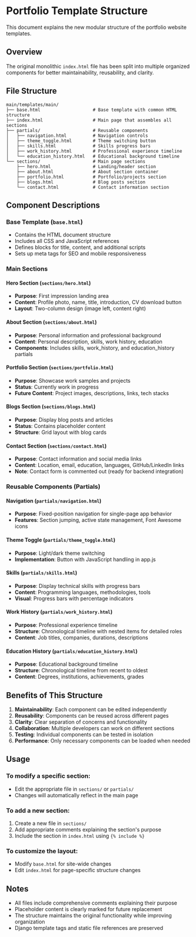# Portfolio Template Structure

This document explains the new modular structure of the portfolio website templates.

## Overview

The original monolithic `index.html` file has been split into multiple organized components for better maintainability, reusability, and clarity.

## File Structure

```
main/templates/main/
├── base.html                    # Base template with common HTML structure
├── index.html                   # Main page that assembles all sections
├── partials/                    # Reusable components
│   ├── navigation.html          # Navigation controls
│   ├── theme_toggle.html        # Theme switching button
│   ├── skills.html              # Skills progress bars
│   ├── work_history.html        # Professional experience timeline
│   └── education_history.html   # Educational background timeline
└── sections/                    # Main page sections
    ├── hero.html                # Landing/header section
    ├── about.html               # About section container
    ├── portfolio.html           # Portfolio/projects section
    ├── blogs.html               # Blog posts section
    └── contact.html             # Contact information section
```

## Component Descriptions

### Base Template (`base.html`)
- Contains the HTML document structure
- Includes all CSS and JavaScript references
- Defines blocks for title, content, and additional scripts
- Sets up meta tags for SEO and mobile responsiveness

### Main Sections

#### Hero Section (`sections/hero.html`)
- **Purpose**: First impression landing area
- **Content**: Profile photo, name, title, introduction, CV download button
- **Layout**: Two-column design (image left, content right)

#### About Section (`sections/about.html`)
- **Purpose**: Personal information and professional background
- **Content**: Personal description, skills, work history, education
- **Components**: Includes skills, work_history, and education_history partials

#### Portfolio Section (`sections/portfolio.html`)
- **Purpose**: Showcase work samples and projects
- **Status**: Currently work in progress
- **Future Content**: Project images, descriptions, links, tech stacks

#### Blogs Section (`sections/blogs.html`)
- **Purpose**: Display blog posts and articles
- **Status**: Contains placeholder content
- **Structure**: Grid layout with blog cards

#### Contact Section (`sections/contact.html`)
- **Purpose**: Contact information and social media links
- **Content**: Location, email, education, languages, GitHub/LinkedIn links
- **Note**: Contact form is commented out (ready for backend integration)

### Reusable Components (Partials)

#### Navigation (`partials/navigation.html`)
- **Purpose**: Fixed-position navigation for single-page app behavior
- **Features**: Section jumping, active state management, Font Awesome icons

#### Theme Toggle (`partials/theme_toggle.html`)
- **Purpose**: Light/dark theme switching
- **Implementation**: Button with JavaScript handling in app.js

#### Skills (`partials/skills.html`)
- **Purpose**: Display technical skills with progress bars
- **Content**: Programming languages, methodologies, tools
- **Visual**: Progress bars with percentage indicators

#### Work History (`partials/work_history.html`)
- **Purpose**: Professional experience timeline
- **Structure**: Chronological timeline with nested items for detailed roles
- **Content**: Job titles, companies, durations, descriptions

#### Education History (`partials/education_history.html`)
- **Purpose**: Educational background timeline
- **Structure**: Chronological timeline from recent to oldest
- **Content**: Degrees, institutions, achievements, grades

## Benefits of This Structure

1. **Maintainability**: Each component can be edited independently
2. **Reusability**: Components can be reused across different pages
3. **Clarity**: Clear separation of concerns and functionality
4. **Collaboration**: Multiple developers can work on different sections
5. **Testing**: Individual components can be tested in isolation
6. **Performance**: Only necessary components can be loaded when needed

## Usage

### To modify a specific section:
- Edit the appropriate file in `sections/` or `partials/`
- Changes will automatically reflect in the main page

### To add a new section:
1. Create a new file in `sections/`
2. Add appropriate comments explaining the section's purpose
3. Include the section in `index.html` using `{% include %}`

### To customize the layout:
- Modify `base.html` for site-wide changes
- Edit `index.html` for page-specific structure changes

## Notes

- All files include comprehensive comments explaining their purpose
- Placeholder content is clearly marked for future replacement
- The structure maintains the original functionality while improving organization
- Django template tags and static file references are preserved
